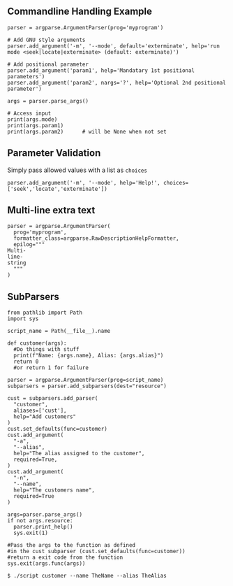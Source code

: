 ## Commandline Handling Example

    parser = argparse.ArgumentParser(prog='myprogram')

    # Add GNU style arguments
    parser.add_argument('-m', '--mode', default='exterminate', help='run mode <seek|locate|exterminate> (default: exterminate)')

    # Add positional parameter
    parser.add_argument('param1', help='Mandatary 1st positional parameters')
    parser.add_argument('param2', nargs='?', help='Optional 2nd positional parameter')
    
    args = parser.parse_args()
    
    # Access input
    print(args.mode)
    print(args.param1)
    print(args.param2)      # will be None when not set

## Parameter Validation

Simply pass allowed values with a list as `choices`

    parser.add_argument('-m', '--mode', help='Help!', choices=['seek','locate','exterminate'])

## Multi-line extra text

    parser = argparse.ArgumentParser(
      prog='myprogram',
      formatter_class=argparse.RawDescriptionHelpFormatter,
      epilog="""
    Multi-
    line-
    string
      """
    )

## SubParsers
    from pathlib import Path
    import sys
    
    script_name = Path(__file__).name

    def customer(args):
      #Do things with stuff
      print(f"Name: {args.name}, Alias: {args.alias}")
      return 0
      #or return 1 for failure

    parser = argparse.ArgumentParser(prog=script_name)
    subparsers = parser.add_subparsers(dest="resource")

    cust = subparsers.add_parser(
      "customer", 
      aliases=['cust'],
      help="Add customers"
    )
    cust.set_defaults(func=customer)
    cust.add_argument(
      "-a",
      "--alias",
      help="The alias assigned to the customer",
      required=True,
    )
    cust.add_argument(
      "-n", 
      "--name", 
      help="The customers name", 
      required=True
    )

    args=parser.parse_args()
    if not args.resource:
      parser.print_help()
      sys.exit(1)

    #Pass the args to the function as defined 
    #in the cust subparser (cust.set_defaults(func=customer))
    #return a exit code from the function
    sys.exit(args.func(args))

    $ ./script customer --name TheName --alias TheAlias
